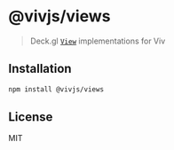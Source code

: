 # @vivjs/views

> Deck.gl [`View`](https://deck.gl/docs/api-reference/core/view) implementations for Viv

## Installation

```sh
npm install @vivjs/views
```

## License

MIT
